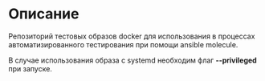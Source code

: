 # Описание

Репозиторий тестовых образов docker для использования в процессах автоматизированного тестирования при помощи ansible molecule.

В случае использования образа с systemd необходим флаг **--privileged** при запуске.

